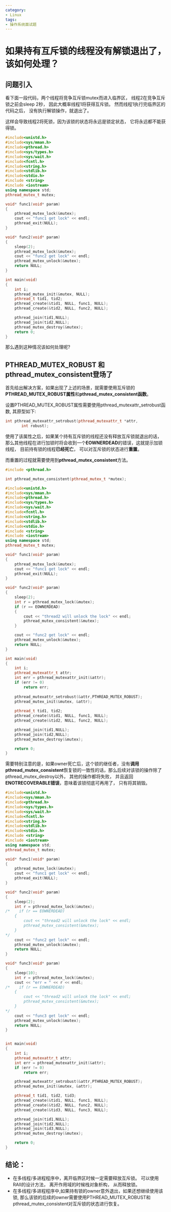 ```yaml
---
category: 
- Linux
tags:
- 操作系统面试题
---
```


# 如果持有互斥锁的线程没有解锁退出了，该如何处理？

## 问题引入 

看下面一段代码，两个线程将竞争互斥锁mutex而进入临界区， 线程2在竞争互斥锁之前会sleep 2秒， 因此大概率线程1将获得互斥锁。 然而线程1执行完临界区的代码之后， 没有执行解锁操作，就退出了。

这样会导致线程2将死锁，因为该锁的状态将永远是锁定状态， 它将永远都不能获得锁。

```cpp
#include<unistd.h>
#include<sys/mman.h>
#include<pthread.h>
#include<sys/types.h>
#include<sys/wait.h>
#include<fcntl.h>
#include<string.h>
#include<stdlib.h>
#include<stdio.h>
#include <string>
#include <iostream>
using namespace std;
pthread_mutex_t mutex;

void* func1(void* param)
{
    pthread_mutex_lock(&mutex);
    cout << "func1 get lock" << endl;
    pthread_exit(NULL);
}

void* func2(void* param)
{
    sleep(2);
    pthread_mutex_lock(&mutex);
    cout << "func2 get lock" << endl;
    pthread_mutex_unlock(&mutex);
    return NULL;
}

int main(void)
{
    int i;
    pthread_mutex_init(&mutex, NULL);
    pthread_t tid1, tid2;
    pthread_create(&tid1, NULL, func1, NULL);
    pthread_create(&tid2, NULL, func2, NULL);

    pthread_join(tid1,NULL);
    pthread_join(tid2,NULL);
    pthread_mutex_destroy(&mutex);
    return 0;
}
```
那么遇到这种情况该如何处理呢?

## PTHREAD_MUTEX_ROBUST 和  pthread_mutex_consistent登场了

首先给出解决方案，如果出现了上述的场景，就需要使用互斥锁的**PTHREAD_MUTEX_ROBUST属性**和**pthread_mutex_consistent函数**。

设置PTHREAD_MUTEX_ROBUST属性需要使用pthread_mutexattr_setrobust函数, 其原型如下:
```cpp
int pthread_mutexattr_setrobust(pthread_mutexattr_t *attr,
       int robust);
```

使用了该属性之后，如果某个持有互斥锁的线程还没有释放互斥锁就退出的话， 那么其他线程在进行加锁时将会收到一个**EOWNERDEAD**的错误，这就提示加锁线程， 目前持有锁的线程**已经死亡**， 可以对互斥锁的状态进行**重置**。

而重置的过程就需要使用到**pthread_mutex_consistent**方法。

```cpp
#include <pthread.h>

int pthread_mutex_consistent(pthread_mutex_t *mutex);
```

```cpp
#include<unistd.h>
#include<sys/mman.h>
#include<pthread.h>
#include<sys/types.h>
#include<sys/wait.h>
#include<fcntl.h>
#include<string.h>
#include<stdlib.h>
#include<stdio.h>
#include <string> 
#include <iostream>
using namespace std;
pthread_mutex_t mutex;

void* func1(void* param)
{
    pthread_mutex_lock(&mutex);
    cout << "func1 get lock" << endl;
    pthread_exit(NULL);
}

void* func2(void* param)
{
    sleep(2);
    int r = pthread_mutex_lock(&mutex);
    if (r == EOWNERDEAD)
    {
        cout << "thread2 will unlock the lock" << endl;
        pthread_mutex_consistent(&mutex);
    }  

    cout << "func2 get lock" << endl;
    pthread_mutex_unlock(&mutex);
    return NULL;
}

int main(void)
{
    int i;
    pthread_mutexattr_t attr;
    int err = pthread_mutexattr_init(&attr);
    if (err != 0)
        return err;
         
    pthread_mutexattr_setrobust(&attr,PTHREAD_MUTEX_ROBUST);  
    pthread_mutex_init(&mutex, &attr);
    
    pthread_t tid1, tid2;
    pthread_create(&tid1, NULL, func1, NULL);
    pthread_create(&tid2, NULL, func2, NULL);

    pthread_join(tid1,NULL);
    pthread_join(tid2,NULL);
    pthread_mutex_destroy(&mutex);

    return 0;
}
```

需要特别注意的是，如果owner死亡后，这个锁的继任者，没有**调用pthread_mutex_consistent**恢复锁的一致性的话，那么后续对该锁的操作除了pthread_mutex_destroy以外， 其他的操作都将失败， 并且返回**ENOTRECOVERABLE错误**，意味着该锁彻底可再用了， 只有将其销毁。

```cpp
#include<unistd.h>
#include<sys/mman.h>
#include<pthread.h>
#include<sys/types.h>
#include<sys/wait.h>
#include<fcntl.h>
#include<string.h>
#include<stdlib.h>
#include<stdio.h>
#include <string>
#include <iostream>
using namespace std;
pthread_mutex_t mutex;

void* func1(void* param)
{
    pthread_mutex_lock(&mutex);
    cout << "func1 get lock" << endl;
    pthread_exit(NULL);
}

void* func2(void* param)
{
    sleep(2);
    int r = pthread_mutex_lock(&mutex);
/*    if (r == EOWNERDEAD)
    {
        cout << "thread2 will unlock the lock" << endl;
        pthread_mutex_consistent(&mutex);
    }
*/
    cout << "func2 get lock" << endl;
    pthread_mutex_unlock(&mutex);
    return NULL;
}

void* func3(void* param)
{
    sleep(10);
    int r = pthread_mutex_lock(&mutex);
    cout << "err = " << r << endl;
/*    if (r == EOWNERDEAD)
    {
        cout << "thread2 will unlock the lock" << endl;
        pthread_mutex_consistent(&mutex);
    }
*/
    cout << "func3 get lock" << endl;
    pthread_mutex_unlock(&mutex);
    return NULL;
}


int main(void)
{
    int i;
    pthread_mutexattr_t attr;
    int err = pthread_mutexattr_init(&attr);
    if (err != 0)
        return err;

    pthread_mutexattr_setrobust(&attr,PTHREAD_MUTEX_ROBUST);
    pthread_mutex_init(&mutex, &attr);

    pthread_t tid1, tid2, tid3;
    pthread_create(&tid1, NULL, func1, NULL);
    pthread_create(&tid2, NULL, func2, NULL);
    pthread_create(&tid3, NULL, func3, NULL);

    pthread_join(tid1,NULL);
    pthread_join(tid2,NULL);
    pthread_join(tid3,NULL);
    pthread_mutex_destroy(&mutex);

    return 0;
}

```


## 结论：
- 在多线程/多进程程序中，离开临界区时候一定需要释放互斥锁。 可以使用RAII的设计方法， 离开作用域的时候栈对象析构， 从而释放锁。
- 在多线程/多进程程序中,如果持有锁的owner意外退出，如果还想继续使用该锁, 那么该锁的后续的owner需要使用PTHREAD_MUTEX_ROBUST和pthread_mutex_consistent对互斥锁的状态进行恢复。